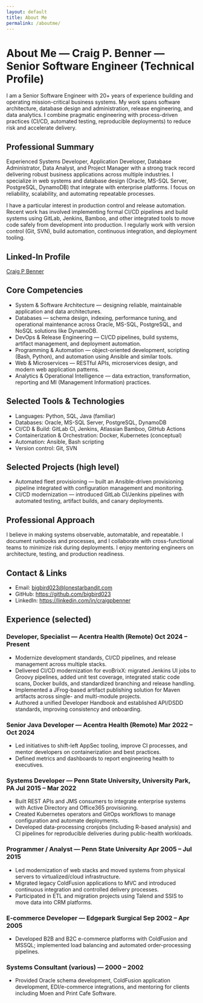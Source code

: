 ```yaml
---
layout: default
title: About Me
permalink: /aboutme/
---
```


# About Me — Craig P. Benner — Senior Software Engineer (Technical Profile)

I am a Senior Software Engineer with 20+ years of experience building and operating mission-critical business systems. My work spans software architecture, database design and administration, release engineering, and data analytics. I combine pragmatic engineering with process-driven practices (CI/CD, automated testing, reproducible deployments) to reduce risk and accelerate delivery.

## Professional Summary

Experienced Systems Developer, Application Developer, Database Administrator, Data Analyst, and Project Manager with a strong track record delivering robust business applications across multiple industries. I specialize in web systems and database design (Oracle, MS-SQL Server, PostgreSQL, DynamoDB) that integrate with enterprise platforms. I focus on reliability, scalability, and automating repeatable processes.

I have a particular interest in production control and release automation. Recent work has involved implementing formal CI/CD pipelines and build systems using GitLab, Jenkins, Bamboo, and other integrated tools to move code safely from development into production. I regularly work with version control (Git, SVN), build automation, continuous integration, and deployment tooling.

## Linked-In Profile

<div class="badge-base LI-profile-badge" data-locale="en_US" data-size="medium" data-theme="light" data-type="VERTICAL" data-vanity="craigpbenner" data-version="v1"><a class="badge-base__link LI-simple-link" href="https://www.linkedin.com/in/craigpbenner?trk=profile-badge">Craig P Benner</a></div>

## Core Competencies

- System & Software Architecture — designing reliable, maintainable application and data architectures.
- Databases — schema design, indexing, performance tuning, and operational maintenance across Oracle, MS-SQL, PostgreSQL, and NoSQL solutions like DynamoDB.
- DevOps & Release Engineering — CI/CD pipelines, build systems, artifact management, and deployment automation.
- Programming & Automation — object-oriented development, scripting (Bash, Python), and automation using Ansible and similar tools.
- Web & Microservices — RESTful APIs, microservices design, and modern web application patterns.
- Analytics & Operational Intelligence — data extraction, transformation, reporting and MI (Management Information) practices.

## Selected Tools & Technologies

- Languages: Python, SQL, Java (familiar)
- Databases: Oracle, MS-SQL Server, PostgreSQL, DynamoDB
- CI/CD & Build: GitLab CI, Jenkins, Atlassian Bamboo, GitHub Actions
- Containerization & Orchestration: Docker, Kubernetes (conceptual)
- Automation: Ansible, Bash scripting
- Version control: Git, SVN

## Selected Projects (high level)

- Automated fleet provisioning — built an Ansible-driven provisioning pipeline integrated with configuration management and monitoring.
- CI/CD modernization — introduced GitLab CI/Jenkins pipelines with automated testing, artifact builds, and canary deployments.

## Professional Approach

I believe in making systems observable, automatable, and repeatable. I document runbooks and processes, and I collaborate with cross-functional teams to minimize risk during deployments. I enjoy mentoring engineers on architecture, testing, and production readiness.

## Contact & Links

- Email: bigbird023@lonestarbandit.com
- GitHub: https://github.com/bigbird023
- LinkedIn: https://linkedin.com/in/craigpbenner

## Experience (selected)

### Developer, Specialist — Acentra Health (Remote)  Oct 2024 – Present
- Modernize development standards, CI/CD pipelines, and release management across multiple stacks.
- Delivered CI/CD modernization for evoBrixX: migrated Jenkins UI jobs to Groovy pipelines, added unit test coverage, integrated static code scans, Docker builds, and standardized branching and release handling.
- Implemented a JFrog-based artifact publishing solution for Maven artifacts across single- and multi-module projects.
- Authored a unified Developer Handbook and established API/DSDD standards, improving consistency and onboarding.

### Senior Java Developer — Acentra Health (Remote)  Mar 2022 – Oct 2024
- Led initiatives to shift-left AppSec tooling, improve CI processes, and mentor developers on containerization and best practices.
- Defined metrics and dashboards to report engineering health to executives.

### Systems Developer — Penn State University, University Park, PA  Jul 2015 – Mar 2022
- Built REST APIs and JMS consumers to integrate enterprise systems with Active Directory and Office365 provisioning.
- Created Kubernetes operators and GitOps workflows to manage configuration and automate deployments.
- Developed data-processing cronjobs (including R-based analysis) and CI pipelines for reproducible deliveries during public-health workloads.

### Programmer / Analyst — Penn State University  Apr 2005 – Jul 2015
- Led modernization of web stacks and moved systems from physical servers to virtualized/cloud infrastructure.
- Migrated legacy ColdFusion applications to MVC and introduced continuous integration and controlled delivery processes.
- Participated in ETL and migration projects using Talend and SSIS to move data into CRM platforms.

### E-commerce Developer — Edgepark Surgical  Sep 2002 – Apr 2005
- Developed B2B and B2C e-commerce platforms with ColdFusion and MSSQL; implemented load balancing and automated order-processing pipelines.

### Systems Consultant (various) — 2000 – 2002
- Provided Oracle schema development, ColdFusion application development, EDI/e-commerce integrations, and mentoring for clients including Moen and Print Cafe Software.
